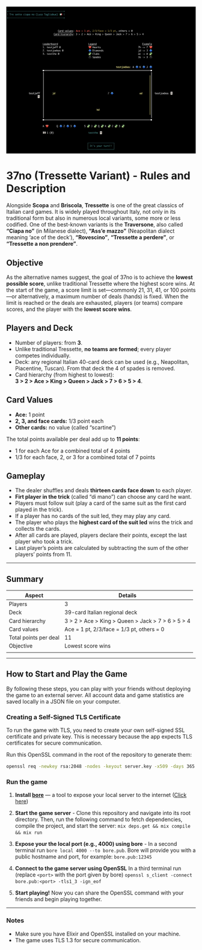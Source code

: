 ![37-no screenshot](./img/37no-screen.png)

# 37no (Tressette Variant) - Rules and Description

Alongside **Scopa** and **Briscola**, **Tressette** is one of the great classics of Italian card games. It is widely played throughout Italy, not only in its traditional form but also in numerous local variants, some more or less codified. One of the best-known variants is the **Traversone**, also called **“Ciapa no”** (in Milanese dialect), **“Ass’e mazzo”** (Neapolitan dialect meaning ‘ace of the deck’), **“Rovescino”**, **“Tressette a perdere”**, or **“Tressette a non prendere”**.

## Objective

As the alternative names suggest, the goal of 37no is to achieve the **lowest possible score**, unlike traditional Tressette where the highest score wins. At the start of the game, a score limit is set—commonly 21, 31, 41, or 100 points—or alternatively, a maximum number of deals (hands) is fixed. When the limit is reached or the deals are exhausted, players (or teams) compare scores, and the player with the **lowest score wins**.

## Players and Deck

- Number of players: from **3**.
- Unlike traditional Tressette, **no teams are formed**; every player competes individually.
- Deck: any regional Italian 40-card deck can be used (e.g., Neapolitan, Piacentine, Tuscan). From that deck the 4 of spades is removed.
- Card hierarchy (from highest to lowest):  
  **3 > 2 > Ace > King > Queen > Jack > 7 > 6 > 5 > 4**.

## Card Values

- **Ace:** 1 point
- **2, 3, and face cards:** 1/3 point each
- **Other cards:** no value (called “scartine”)

The total points available per deal add up to **11 points**:

- 1 for each Ace for a combined total of 4 points
- 1/3 for each face, 2, or 3 for a combined total of 7 points

## Gameplay

- The dealer shuffles and deals **thirteen cards face down** to each player.
- **Firt player in the trick** (called “di mano”) can choose any card he want.
- Players must follow suit (play a card of the same suit as the first card played in the trick).
- If a player has no cards of the suit led, they may play any card.
- The player who plays the **highest card of the suit led** wins the trick and collects the cards.
- After all cards are played, players declare their points, except the last player who took a trick.
- Last player’s points are calculated by subtracting the sum of the other players’ points from 11.

---

## Summary

| Aspect                | Details                                           |
| --------------------- | ------------------------------------------------- |
| Players               | 3                                                 |
| Deck                  | 39-card Italian regional deck                     |
| Card hierarchy        | 3 > 2 > Ace > King > Queen > Jack > 7 > 6 > 5 > 4 |
| Card values           | Ace = 1 pt, 2/3/face = 1/3 pt, others = 0         |
| Total points per deal | 11                                                |
| Objective             | Lowest score wins                                 |
|                       |

---

## How to Start and Play the Game

By following these steps, you can play with your friends without deploying the game to an external server. All account data and game statistics are saved locally in a JSON file on your computer.

### Creating a Self-Signed TLS Certificate

To run the game with TLS, you need to create your own self-signed SSL certificate and private key. This is necessary because the app expects TLS certificates for secure communication.

Run this OpenSSL command in the root of the repository to generate them:

```bash
openssl req -newkey rsa:2048 -nodes -keyout server.key -x509 -days 365 -out server.crt
```

### Run the game

1. **Install [bore](https://github.com/ekzhang/bore)** — a tool to expose your local server to the internet ([Click here](https://github.com/ekzhang/bore))

2. **Start the game server** - Clone this repository and navigate into its root directory. Then, run the following command to fetch dependencies, compile the project, and start the server:
   `mix deps.get && mix compile && mix run`

3. **Expose your the local port (e.g., 4000) using bore** - In a second terminal run
   `bore local 4000 --to bore.pub`.
   Bore will provide you with a public hostname and port, for example: `bore.pub:12345`

4. **Connect to the game server using OpenSSL** In a third terminal run (replace `<port>` with the port given by bore)
   `openssl s_client -connect bore.pub:<port> -tls1_3 -ign_eof`

5. **Start playing!** Now you can share the OpenSSL command with your friends and begin playing together.

---

### Notes

- Make sure you have Elixir and OpenSSL installed on your machine.
- The game uses TLS 1.3 for secure communication.
